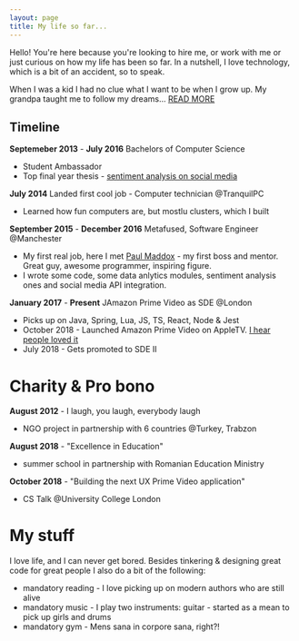 ```yaml
---
layout: page
title: My life so far...
---
```


Hello! You're here because you're looking to hire me, or work with me or just curious on how my life has been so far. In a nutshell, I love technology, which is a bit of an accident, so to speak. 

When I was a kid I had no clue what I want to be when I grow up. My grandpa taught me to follow my dreams... [READ MORE]()

## Timeline

__Septemeber 2013__ - __July 2016__ Bachelors of Computer Science 
  - Student Ambassador
  - Top final year thesis - [sentiment analysis on social media](http://studentnet.cs.manchester.ac.uk/resources/library/3rd-year-projects/2016/cristian-stefan.tutuianu.pdf)

__July 2014__ Landed first cool job - Computer technician @TranquilPC
  - Learned how fun computers are, but mostlu clusters, which I built

__September 2015__ - __December 2016__ Metafused, Software Engineer @Manchester
  - My first real job, here I met [Paul Maddox](https://www.linkedin.com/in/paulmaddox/) - my first boss and mentor. Great guy, awesome programmer, inspiring figure.
  - I wrote some code, some data anlytics modules, sentiment analysis ones and social media API integration.

__January 2017__ - __Present__ JAmazon Prime Video as SDE @London
  - Picks up on Java, Spring, Lua, JS, TS, React, Node & Jest
  - October 2018 - Launched Amazon Prime Video on AppleTV. [I hear people loved it]()
  - July 2018 - Gets promoted to SDE II
  
# Charity & Pro bono

__August 2012__ - I laugh, you laugh, everybody laugh 
  - NGO project in partnership with 6 countries @Turkey, Trabzon

__August 2018__ - "Excellence in Education" 
  - summer school in partnership with Romanian Education Ministry

__October 2018__ - "Building the next UX Prime Video application" 
  - CS Talk @University College London

# My stuff

I love life, and I can never get bored. Besides tinkering & designing great code for great people I also do a bit of the following:

  - mandatory reading - I love picking up on modern authors who are still alive
  - mandatory music - I play two instruments: guitar - started as a mean to pick up girls and drums
  - mandatory gym - Mens sana in corpore sana, right?!
  



